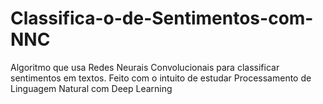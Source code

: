 # Classifica-o-de-Sentimentos-com-NNC
Algoritmo que usa Redes Neurais Convolucionais para classificar sentimentos em textos. Feito com o intuito de estudar Processamento de Linguagem Natural com Deep Learning
